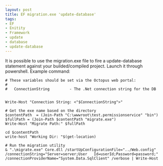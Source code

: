 ```yaml
---
layout: post
title: EF migration.exe 'update-database'
tags:
- EF
- Enitity
- Framework
- update
- database
- update-database
---
```

It is possible to use the migration.exe file to fire a update-database statement against your builded/compiled project. Launch it through powershell. Example command:


<!-- language: lang-none -->
    # These variables should be set via the Octopus web portal:
    #
    #   ConnectionString         - The .Net connection string for the DB


    Write-Host "Connection String: <"$ConnectionString">"

    # Get the exe name based on the directory
    $contentPath  = (Join-Path "C:\wwwroot\test.permissionservice" "bin")
    $fullPath = (Join-Path $contentPath "migrate.exe")
    Write-Host "Migrate Path:" $fullPath

    cd $contentPath
    write-host "Working Dir: "$(get-location)

    # Run the migration utility
    & ".\migrate.exe" Core.dll /startUpConfigurationFile="../Web.config" /connectionString="Server=server;User   Id=userId;Password=password;" /connectionProviderName="System.Data.SqlClient" /verbose | Write-Host
